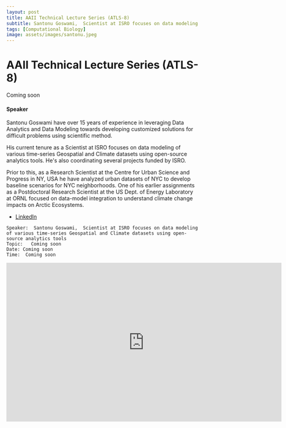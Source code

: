 ```yaml
---
layout: post
title: AAII Technical Lecture Series (ATLS-8)
subtitle: Santonu Goswami,  Scientist at ISRO focuses on data modeling of various time-series Geospatial and Climate datasets using open-source analytics tools
tags: [Computational Biology]
image: assets/images/santonu.jpeg
---
```


# AAII Technical Lecture Series (ATLS-8)

 Coming soon    

#### Speaker
Santonu Goswami have over 15 years of experience in leveraging Data Analytics and Data Modeling towards developing customized solutions for difficult problems using scientific method.

His current tenure as a Scientist at ISRO focuses on data modeling of various time-series Geospatial and Climate datasets using open-source analytics tools. He's also coordinating several projects funded by ISRO.

Prior to this, as a Research Scientist at the Centre for Urban Science and Progress in NY, USA he have analyzed urban datasets of NYC to develop baseline scenarios for NYC neighborhoods. One of his earlier assignments as a Postdoctoral Research Scientist at the US Dept. of Energy Laboratory at ORNL focused on data-model integration to understand climate change impacts on Arctic Ecosystems.

- [LinkedIn](https://www.linkedin.com/in/santonugoswami)

```
Speaker:  Santonu Goswami,  Scientist at ISRO focuses on data modeling of various time-series Geospatial and Climate datasets using open-source analytics tools
Topic:   Coming soon    
Date: Coming soon   
Time:  Coming soon  
```

<iframe width="720" height="415" src="https://www.youtube.com/watch?v=s-flHRDVVj4" title="YouTube video player" frameborder="0" allow="accelerometer; autoplay; clipboard-write; encrypted-media; gyroscope; picture-in-picture" allowfullscreen></iframe>
